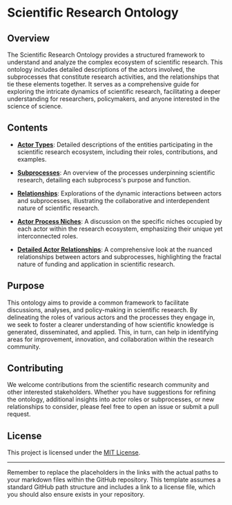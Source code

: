 # Scientific Research Ontology

## Overview

The Scientific Research Ontology provides a structured framework to understand and analyze the complex ecosystem of scientific research. This ontology includes detailed descriptions of the actors involved, the subprocesses that constitute research activities, and the relationships that tie these elements together. It serves as a comprehensive guide for exploring the intricate dynamics of scientific research, facilitating a deeper understanding for researchers, policymakers, and anyone interested in the science of science.

## Contents

- **[Actor Types](https://github.com/mzargham/Scientific-Research-Ontology/blob/main/ACTORS.md)**: Detailed descriptions of the entities participating in the scientific research ecosystem, including their roles, contributions, and examples.

- **[Subprocesses](https://github.com/mzargham/Scientific-Research-Ontology/blob/main/SUBPROCESSES.md)**: An overview of the processes underpinning scientific research, detailing each subprocess's purpose and function.

- **[Relationships](https://github.com/mzargham/Scientific-Research-Ontology/blob/main/RELATIONSHIPS.md)**: Explorations of the dynamic interactions between actors and subprocesses, illustrating the collaborative and interdependent nature of scientific research.

- **[Actor Process Niches](actor_niches.md)**: A discussion on the specific niches occupied by each actor within the research ecosystem, emphasizing their unique yet interconnected roles.

- **[Detailed Actor Relationships](https://github.com/mzargham/Scientific-Research-Ontology/blob/main/ACTOR_BY_SUBPROCESSES.md)**: A comprehensive look at the nuanced relationships between actors and subprocesses, highlighting the fractal nature of funding and application in scientific research.

## Purpose

This ontology aims to provide a common framework to facilitate discussions, analyses, and policy-making in scientific research. By delineating the roles of various actors and the processes they engage in, we seek to foster a clearer understanding of how scientific knowledge is generated, disseminated, and applied. This, in turn, can help in identifying areas for improvement, innovation, and collaboration within the research community.

## Contributing

We welcome contributions from the scientific research community and other interested stakeholders. Whether you have suggestions for refining the ontology, additional insights into actor roles or subprocesses, or new relationships to consider, please feel free to open an issue or submit a pull request.

## License

This project is licensed under the [MIT License](https://github.com/mzargham/Scientific-Research-Ontology/blob/main/LICENSE).

---

Remember to replace the placeholders in the links with the actual paths to your markdown files within the GitHub repository. This template assumes a standard GitHub path structure and includes a link to a license file, which you should also ensure exists in your repository.
